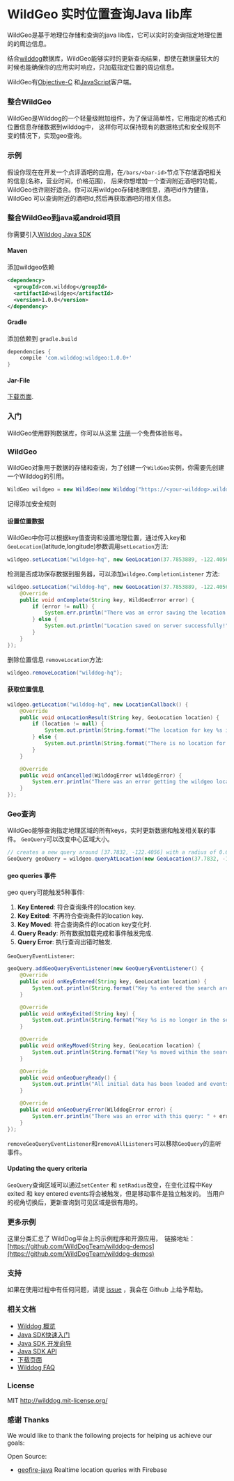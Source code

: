 # WildGeo 实时位置查询Java lib库

WildGeo是基于地理位存储和查询的java lib库，它可以实时的查询指定地理位置的的周边信息。

结合[wilddog](https://www.wilddog.com/)数据库，WildGeo能够实时的更新查询结果，即使在数据量较大的
时候也能确保你的应用实时响应，只加载指定位置的周边信息。

WildGeo有[Objective-C](https://github.com/WildDogTeam/lib-ios-wildgeo)
和[JavaScript](https://github.com/WildDogTeam/lib-js-wildgeo)客户端。

### 整合WildGeo
WildGeo是Wilddog的一个轻量级附加组件，为了保证简单性，它用指定的格式和位置信息存储数据到wilddog中，
这样你可以保持现有的数据格式和安全规则不变的情况下，实现geo查询。

### 示例

假设你现在在开发一个点评酒吧的应用，在`/bars/<bar-id>`节点下存储酒吧相关的信息(名称，营业时间，价格范围)，
后来你想增加一个查询附近酒吧的功能，WildGeo也许刚好适合。你可以用wildgeo存储地理信息，酒吧id作为健值，WildGeo
可以查询附近的酒吧Id,然后再获取酒吧的相关信息。

### 整合WildGeo到java或android项目

你需要引入[Wilddog Java SDK](https://www.wilddog.com/download/#android)
#### Maven

添加wildgeo依赖

```xml
<dependency>
  <groupId>com.wilddog</groupId>
  <artifactId>wildgeo</artifactId>
  <version>1.0.0</version>
</dependency>
```

#### Gradle

添加依赖到 `gradle.build`

```groovy
dependencies {
    compile 'com.wilddog:wildgeo:1.0.0+'
}
```

#### Jar-File

 [下载页面](http://search.maven.org/#search%7Cga%7C1%7Ca%3A%22wildgeo%22).

### 入门

WildGeo使用野狗数据库，你可以从这里
[注册](https://www.wilddog.com/my-account/signup)一个免费体验账号。

### WildGeo

WildGeo对象用于数据的存储和查询，为了创建一个`WildGeo`实例，你需要先创建一个Wilddog的引用。

```java
WildGeo wildgeo = new WildGeo(new Wilddog("https://<your-wilddog>.wilddogio.com/"));
```
记得添加安全规则

#### 设置位置数据

WildGeo中你可以根据key值查询和设置地理位置，通过传入key和`GeoLocation`(latitude,longitude)参数调用`setLocation`方法:

```java
wildgeo.setLocation("wildgeo-hq", new GeoLocation(37.7853889, -122.4056973));
```

检测是否成功保存数据到服务器，可以添加`wildgeo.CompletionListener` 方法:

```java
wildgeo.setLocation("wilddog-hq", new GeoLocation(37.7853889, -122.4056973), new WildGeo.CompletionListener() {
    @Override
    public void onComplete(String key, WildGeoError error) {
        if (error != null) {
            System.err.println("There was an error saving the location to wildgeo: " + error);
        } else {
            System.out.println("Location saved on server successfully!");
        }
    }
});
```

删除位置信息 `removeLocation`方法:

```java
wildgeo.removeLocation("wilddog-hq");
```

#### 获取位置信息

```java
wildgeo.getLocation("wilddog-hq", new LocationCallback() {
    @Override
    public void onLocationResult(String key, GeoLocation location) {
        if (location != null) {
            System.out.println(String.format("The location for key %s is [%f,%f]", key, location.latitude, location.longitude));
        } else {
            System.out.println(String.format("There is no location for key %s in wildgeo", key));
        }
    }

    @Override
    public void onCancelled(WilddogError wilddogError) {
        System.err.println("There was an error getting the wildgeo location: " + wilddogError);
    }
});
```

### Geo查询

WildGeo能够查询指定地理区域的所有keys，实时更新数据和触发相关联的事件。
`GeoQuery`可以改变中心区域大小。

```java
// creates a new query around [37.7832, -122.4056] with a radius of 0.6 kilometers
GeoQuery geoQuery = wildgeo.queryAtLocation(new GeoLocation(37.7832, -122.4056), 0.6);
```

#### geo queries 事件

geo query可能触发5种事件:

1. **Key Entered**: 符合查询条件的location key.
2. **Key Exited**: 不再符合查询条件的location key.
3. **Key Moved**:  符合查询条件的location key变化时.
4. **Query Ready**: 所有数据加载完成和事件触发完成.
5. **Query Error**: 执行查询出错时触发.

`GeoQueryEventListener`:

```java
geoQuery.addGeoQueryEventListener(new GeoQueryEventListener() {
    @Override
    public void onKeyEntered(String key, GeoLocation location) {
        System.out.println(String.format("Key %s entered the search area at [%f,%f]", key, location.latitude, location.longitude));
    }

    @Override
    public void onKeyExited(String key) {
        System.out.println(String.format("Key %s is no longer in the search area", key));
    }

    @Override
    public void onKeyMoved(String key, GeoLocation location) {
        System.out.println(String.format("Key %s moved within the search area to [%f,%f]", key, location.latitude, location.longitude));
    }

    @Override
    public void onGeoQueryReady() {
        System.out.println("All initial data has been loaded and events have been fired!");
    }

    @Override
    public void onGeoQueryError(WilddogError error) {
        System.err.println("There was an error with this query: " + error);
    }
});
```
`removeGeoQueryEventListener`和`removeAllListeners`可以移除`GeoQuery`的监听事件。

#### Updating the query criteria

`GeoQuery`查询区域可以通过`setCenter` 和 `setRadius`改变，在变化过程中Key exited 和 key entered events将会被触发，但是移动事件是独立触发的。
当用户的视角切换后，更新查询到可见区域是很有用的。

### 更多示例

这里分类汇总了 WildDog平台上的示例程序和开源应用，　链接地址：[https://github.com/WildDogTeam/wilddog-demos](https://github.com/WildDogTeam/wilddog-demos)

### 支持
如果在使用过程中有任何问题，请提 [issue](https://github.com/WildDogTeam/lib-android-wildgeo/issues) ，我会在 Github 上给予帮助。

### 相关文档

* [Wilddog 概览](https://z.wilddog.com/overview/guide)
* [Java SDK快速入门](https://z.wilddog.com/android/quickstart)
* [Java SDK 开发向导](https://z.wilddog.com/android/guide/1)
* [Java SDK API](https://z.wilddog.com/android/api)
* [下载页面](https://www.wilddog.com/download/)
* [Wilddog FAQ](https://z.wilddog.com/faq/qa)

### License
MIT
http://wilddog.mit-license.org/

### 感谢 Thanks

We would like to thank the following projects for helping us achieve our goals:

Open Source:
   
* [geofire-java](https://github.com/firebase/geofire-java) Realtime location queries with Firebase









